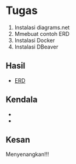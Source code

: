 # Tugas
1. Instalasi diagrams.net
2. Mmebuat contoh ERD
3. Instalasi Docker
4. Instalasi DBeaver

## Hasil
- [ERD](./pertemuan1.drawio)

## Kendala
-
-

## Kesan
Menyenangkan!!!
